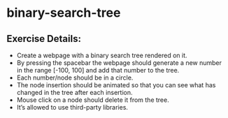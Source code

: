 # binary-search-tree

## Exercise Details:
- Create a webpage with a binary search tree rendered on it.
- By pressing the spacebar the webpage should generate a new number in the range [-100, 100] and add that number to the tree.
- Each number/node should be in a circle.
- The node insertion should be animated so that you can see what has changed in the tree after each insertion.
- Mouse click on a node should delete it from the tree.
- It’s allowed to use third-party libraries.
